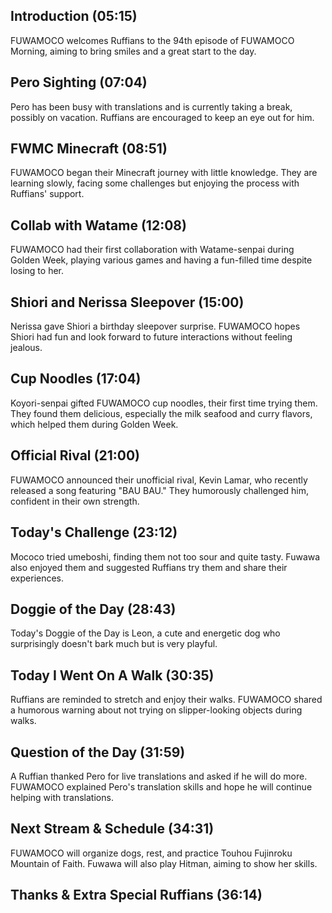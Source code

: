 ## Introduction (05:15)

FUWAMOCO welcomes Ruffians to the 94th episode of FUWAMOCO Morning, aiming to bring smiles and a great start to the day.

## Pero Sighting (07:04)

Pero has been busy with translations and is currently taking a break, possibly on vacation. Ruffians are encouraged to keep an eye out for him.

## FWMC Minecraft (08:51)

FUWAMOCO began their Minecraft journey with little knowledge. They are learning slowly, facing some challenges but enjoying the process with Ruffians' support.

## Collab with Watame (12:08)

FUWAMOCO had their first collaboration with Watame-senpai during Golden Week, playing various games and having a fun-filled time despite losing to her.

## Shiori and Nerissa Sleepover (15:00)

Nerissa gave Shiori a birthday sleepover surprise. FUWAMOCO hopes Shiori had fun and look forward to future interactions without feeling jealous.

## Cup Noodles (17:04)

Koyori-senpai gifted FUWAMOCO cup noodles, their first time trying them. They found them delicious, especially the milk seafood and curry flavors, which helped them during Golden Week.

## Official Rival (21:00)

FUWAMOCO announced their unofficial rival, Kevin Lamar, who recently released a song featuring "BAU BAU." They humorously challenged him, confident in their own strength.

## Today's Challenge (23:12)

Mococo tried umeboshi, finding them not too sour and quite tasty. Fuwawa also enjoyed them and suggested Ruffians try them and share their experiences.

## Doggie of the Day (28:43)

Today's Doggie of the Day is Leon, a cute and energetic dog who surprisingly doesn't bark much but is very playful.

## Today I Went On A Walk (30:35)

Ruffians are reminded to stretch and enjoy their walks. FUWAMOCO shared a humorous warning about not trying on slipper-looking objects during walks.

## Question of the Day (31:59)

A Ruffian thanked Pero for live translations and asked if he will do more. FUWAMOCO explained Pero's translation skills and hope he will continue helping with translations.

## Next Stream & Schedule (34:31)

FUWAMOCO will organize dogs, rest, and practice Touhou Fujinroku Mountain of Faith. Fuwawa will also play Hitman, aiming to show her skills.

## Thanks & Extra Special Ruffians (36:14)
